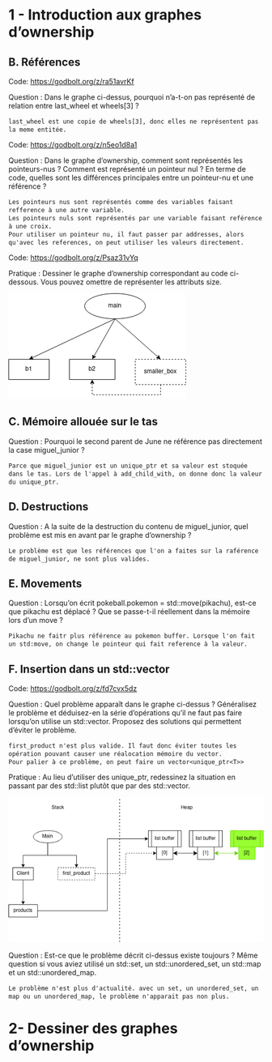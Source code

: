# 1 - Introduction aux graphes d’ownership

## B. Références

Code: https://godbolt.org/z/ra51avrKf

Question : Dans le graphe ci-dessus, pourquoi n’a-t-on pas représenté de relation entre
last_wheel et wheels[3] ?

    last_wheel est une copie de wheels[3], donc elles ne représentent pas la meme entitée.

Code: https://godbolt.org/z/n5eo1d8a1

Question : Dans le graphe d’ownership, comment sont représentés les pointeurs-nus ?
Comment est représenté un pointeur nul ? En terme de code, quelles sont les différences
principales entre un pointeur-nu et une référence ?

    Les pointeurs nus sont représentés comme des variables faisant refference à une autre variable.
    Les pointeurs nuls sont représentés par une variable faisant reférence à une croix.
    Pour utiliser un pointeur nu, il faut passer par addresses, alors qu'avec les references, on peut utiliser les valeurs directement.

Code: https://godbolt.org/z/Psaz31vYq

Pratique : Dessiner le graphe d’ownership correspondant au code ci-dessous. Vous pouvez
omettre de représenter les attributs size.

![alt text](./graph1.png)

## C. Mémoire allouée sur le tas

Question : Pourquoi le second parent de June ne référence pas directement la case miguel_junior ?

    Parce que miguel_junior est un unique_ptr et sa valeur est stoquée dans le tas. Lors de l'appel à add_child_with, on donne donc la valeur du unique_ptr.

## D. Destructions

Question : A la suite de la destruction du contenu de miguel_junior, quel problème est mis en avant par le graphe d’ownership ?

    Le problème est que les références que l'on a faites sur la raférence de miguel_junior, ne sont plus valides.

## E. Movements

Question : Lorsqu’on écrit pokeball.pokemon = std::move(pikachu), est-ce que pikachu est déplacé ? Que se passe-t-il réellement dans la mémoire lors d’un move ?

    Pikachu ne faitr plus référence au pokemon buffer. Lorsque l'on fait un std:move, on change le pointeur qui fait reference à la valeur.

## F. Insertion dans un std::vector

Code: https://godbolt.org/z/fd7cvx5dz

Question : Quel problème apparaît dans le graphe ci-dessus ? Généralisez le problème et déduisez-en la série d’opérations qu’il ne faut pas faire lorsqu’on utilise un std::vector<T>.
Proposez des solutions qui permettent d’éviter le problème.

    first_product n'est plus valide. Il faut donc éviter toutes les opération pouvant causer une réalocation mémoire du vector.
    Pour palier à ce problème, on peut faire un vector<unique_ptr<T>>

Pratique : Au lieu d’utiliser des unique_ptr, redessinez la situation en passant par des std::list plutôt que par des std::vector.

![alt text](./graph2.png)

Question : Est-ce que le problème décrit ci-dessus existe toujours ? Même question si vous aviez utilisé un std::set, un std::unordered_set, un std::map et un std::unordered_map.

    Le problème n'est plus d'actualité. avec un set, un unordered_set, un map ou un unordered_map, le problème n'apparait pas non plus.

# 2- Dessiner des graphes d’ownership

